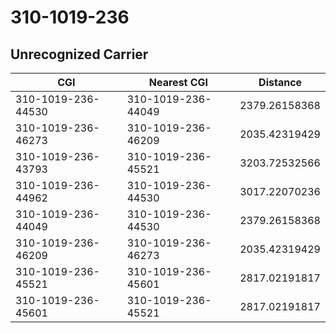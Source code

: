 # 310-1019-236
## Unrecognized Carrier


| CGI | Nearest CGI | Distance |
|-----|-------------|----------|
| 310-1019-236-44530 | 310-1019-236-44049 | 2379.26158368 |
| 310-1019-236-46273 | 310-1019-236-46209 | 2035.42319429 |
| 310-1019-236-43793 | 310-1019-236-45521 | 3203.72532566 |
| 310-1019-236-44962 | 310-1019-236-44530 | 3017.22070236 |
| 310-1019-236-44049 | 310-1019-236-44530 | 2379.26158368 |
| 310-1019-236-46209 | 310-1019-236-46273 | 2035.42319429 |
| 310-1019-236-45521 | 310-1019-236-45601 | 2817.02191817 |
| 310-1019-236-45601 | 310-1019-236-45521 | 2817.02191817 |
